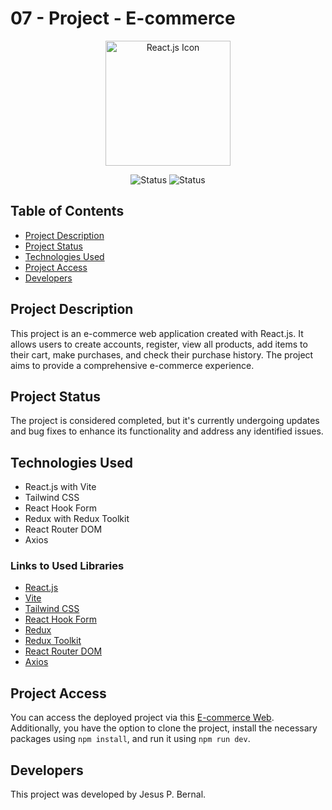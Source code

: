 # 07 - Project - E-commerce

<p align="center">
  <a href="https://reactjs.org/">
    <img src="https://upload.wikimedia.org/wikipedia/commons/a/a7/React-icon.svg" width="200" alt="React.js Icon">
  </a>
</p>

<p align="center">
  <img src="https://img.shields.io/badge/Status-Completed-brightgreen" alt="Status">
  <img src="https://img.shields.io/badge/Status-Updating%20%26%20Fixing%20Errors-yellow" alt="Status">
</p>

## Table of Contents

- [Project Description](#project-description)
- [Project Status](#project-status)
- [Technologies Used](#technologies-used)
- [Project Access](#project-access)
- [Developers](#developers)

## Project Description

This project is an e-commerce web application created with React.js. It allows users to create accounts, register, view all products, add items to their cart, make purchases, and check their purchase history. The project aims to provide a comprehensive e-commerce experience.

## Project Status

The project is considered completed, but it's currently undergoing updates and bug fixes to enhance its functionality and address any identified issues.

## Technologies Used

- React.js with Vite
- Tailwind CSS
- React Hook Form
- Redux with Redux Toolkit
- React Router DOM
- Axios

### Links to Used Libraries

- [React.js](https://reactjs.org/)
- [Vite](https://vitejs.dev/)
- [Tailwind CSS](https://tailwindcss.com/)
- [React Hook Form](https://react-hook-form.com/)
- [Redux](https://redux.js.org/)
- [Redux Toolkit](https://redux-toolkit.js.org/)
- [React Router DOM](https://reactrouter.com/)
- [Axios](https://axios-http.com/)

## Project Access

You can access the deployed project via this [E-commerce Web](). Additionally, you have the option to clone the project, install the necessary packages using `npm install`, and run it using `npm run dev`.

## Developers

This project was developed by Jesus P. Bernal.
